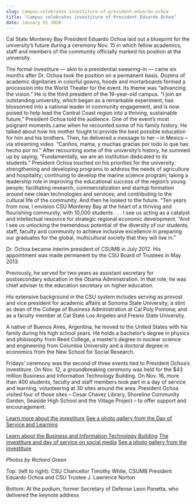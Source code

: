 ```yaml
---
slug: campus-celebrates-investiture-of-president-eduardo-ochoa
title: "Campus celebrates investiture of President Eduardo Ochoa"
date: January 01 2020
---
```


 
<p>
  Cal State Monterey Bay President Eduardo Ochoa laid out a blueprint for the
  university’s future during a ceremony Nov. 15 in which fellow academics, staff
  and members of the community officially marked his position at the university.
</p>
<p>
  The formal investiture — akin to a presidential swearing-in — came six months
  after Dr. Ochoa took the position on a permanent basis. Dozens of academic
  dignitaries in colorful gowns, hoods and mortarboards formed a procession into
  the World Theater for the event. Its theme was “advancing the vision.” He is
  the third president of the 19-year-old campus. “I join an outstanding
  university, which began as a remarkable experiment, has blossomed into a
  national leader in community engagement, and is now poised to help lead the
  Central Coast region into a thriving, sustainable future,” President Ochoa
  told the audience. One of the event’s most poignant moments came when he
  recounted some of his family history. He talked about how his mother fought to
  provide the best possible education for him and his brothers. Then, he
  delivered a message to her – in Mexico – via streaming video. “Cariños, mama,
  y muchas gracias por todo lo que has hecho por mi.” After recounting some of
  the university’s history, he summed up by saying, “Fundamentally, we are an
  institution dedicated to its students.” President Ochoa touched on his
  priorities for the university: strengthening and developing programs to
  address the needs of agriculture and hospitality; continuing to develop the
  marine science program; taking a leadership role in improving the educational
  success of the region’s young people; facilitating research, commercialization
  and startup formation around new clean technologies and services; and
  contributing to the cultural life of the community. And then he looked to the
  future. “Ten years from now, I envision CSU Monterey Bay at the heart of a
  thriving and flourishing community, with 10,000 students . . . I see us acting
  as a catalyst and intellectual resource for strategic regional economic
  development. “And I see us unlocking the tremendous potential of the diversity
  of our students, staff, faculty and community to achieve inclusive excellence
  in preparing our graduates for the global, multicultural society that they
  will live in.”
</p>
<p>
  Dr. Ochoa became interim president of CSUMB in July 2012. His appointment was
  made permanent by the CSU Board of Trustees in May 2013.
</p>
<p>
  Previously, he served for two years as assistant secretary for postsecondary
  education in the Obama Administration. In that role, he was chief adviser to
  the education secretary on higher education.
</p>
<p>
  His extensive background in the CSU system includes serving as provost and
  vice president for academic affairs at Sonoma State University; a stint as
  dean of the College of Business Administration at Cal Poly Pomona; and as a
  faculty member at Cal State Los Angeles and Fresno State University.
</p>
<p>
  A native of Buenos Aires, Argentina, he moved to the United States with his
  family during his high school years. He holds a bachelor’s degree in physics
  and philosophy from Reed College, a master’s degree in nuclear science and
  engineering from Columbia University and a doctoral degree in economics from
  the New School for Social Research.
</p>
<p>
  Fridays’ ceremony was the second of three events tied to President Ochoa’s
  investiture. On Nov. 12, a groundbreaking ceremony was held for the $43
  million Business and Information Technology Building. On Nov. 16, more than
  400 students, faculty and staff members took part in a day of service and
  learning, volunteering at 30 sites around the area. President Ochoa visited
  four of those sites – Cesar Chavez Library, Shoreline Community Garden,
  Seaside High School and the Village Project – to offer support and
  encouragement.
</p>
<p>
  <a
    href="https://president.csumb.edu/presidential-investiture-california-state-university-monterey-bay"
    >Learn more about the investiture</a
  >
  <a href="https://news.csumb.edu/gallery/investiture-day-service-and-learning"
    >See a photo gallery from the Day of Service and Learning</a
  >
</p>
<p>
  <a
    href="https://news.csumb.edu/news/2013/nov/7/ceremonial-groundbreaking-bit-building?utm_source=card&amp;utm_medium=tall&amp;utm_campaign=card"
    >Learn about the Business and Information Technology Building</a
  >
  <a href="https://tagboard.com/CongratsOchoa"
    >The investiture and day of service on social media</a
  >
  <a
    href="https://news.csumb.edu/gallery/investiture-csumb-president-eduardo-ochoa"
    >See a photo gallery from the investiture</a
  >
</p>
<p><em>Photos by Richard Green</em></p>
<p>
  Top: (left to right): CSU Chancellor Timothy White, CSUMB President Eduardo
  Ochoa and CSU Trustee J. Lawrence Norton
</p>
<p>
  Bottom: At the podium, former Secretary of Defense Leon Panetta, who delivered
  the keynote address
</p>
 
